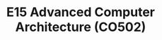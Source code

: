 ---
layout: project_batch
title: E15 Advanced Computer Architecture (CO502)
permalink: /co502/e15/
has_children: true
parent: Advanced Computer Architecture (CO502)
batch: e15
code: co502

search_exclude: true
default_thumb_image: /data/categories/co502/thumbnail.jpg
description: This section contains projects conducted as a partial requirement to complete the course CO502 - Advanced Computer Architecture. The scope includes HDL implementations of modern computer processors based on ISAs such as RISC-V, caching, memory and assemblers.
---